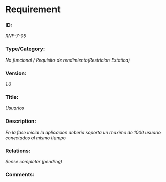 # Requirement 
### ID: 
_RNF-7-05_

### Type/Category: 
_No funcional / Requisito de rendimiento(Restricion Estatica)_

### Version: 
_1.0_ 

### Title: 
_Usuarios_

### Description: 
_En la fase inicial la aplicacion deberia soporta un maximo de 1000 usuario conectados al mismo tiempo_

### Relations: 
_Sense completar (pending)_ 

### Comments:

